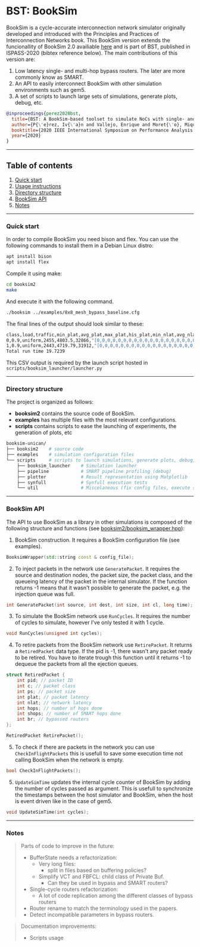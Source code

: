 # BST: BookSim

BookSim is a cycle-accurate interconnection network simulator originally
developed and introduced with the Principles and Practices of Interconnection
Networks book.
This BookSim version extends the funcionallity of BookSim 2.0 availiable
[here](https://github.com/booksim/booksim2) and is part of BST,
published in ISPASS-2020 (bibtex reference below).
The main contributions of this version are:

1. Low latency single- and multi-hop bypass routers. The later are more commonly know as SMART.
2. An API to easily interconnect BookSim with other simulation environments such as gem5.
3. A set of scripts to launch large sets of simulations, generate plots, debug, etc.

```bibtex
@inproceedings{perez2020bst,
  title={BST: A BookSim-based toolset to simulate NoCs with single- and multi-hop bypass},
  author={P{\'e}rez, Iv{\'a}n and Vallejo, Enrique and Moret{\'o}, Miquel and Beivide, Ram{\'o}n},
  booktitle={2020 IEEE International Symposium on Performance Analysis of Systems and Software (ISPASS)},
  year={2020}
}
```

---
## Table of contents
1. [Quick start](#markdown-header-quick-start)
2. [Usage instructions](#markdown-header-usage-instructions)
3. [Directory structure](#markdown-header-directory-structure)
4. [BookSim API](#markdown-header-booksim-api)
5. [Notes](#markdown-header-notes)


---

### Quick start

In order to compile BookSim you need bison and flex. 
You can use the following commands to install them in a Debian Linux distro:
```bash
apt install bison
apt install flex
```

Compile it using make:
```bash
cd booksim2
make
```

And execute it with the following command.
```bash
./booksim ../examples/8x8_mesh_bypass_baseline.cfg
```

The final lines of the output should look similar to these:
```bash
class,load,traffic,min_plat,avg_plat,max_plat,his_plat,min_nlat,avg_nlat,max_nlat,his_nlat,min_flat,avg_flat,max_flat,his_flat,min_frag,avg_frag,max_frag,min_sent_packets,avg_sent_packets,max_sent_packets,min_accepted_packets,avg_accepted_packets,max_accepted_packets,min_sent_flits,avg_sent_flits,max_sent_flits,min_accepted_flits,avg_accepted_flits,max_accepted_flits,avg_sent_packet_size,avg_accepted_packet_size,hops,his_hops,smart_hpc,his_smart_hpc,smart_hops,his_smart_hops,bypassed_flits,sal_alloc_per_flit,sag_alloc_per_flit,switch_arbiter_input_conflict,buffer_busy,buffer_conflict,buffer_full,buffer_reserved,crossbar_conflict,output_blocked,la_buffer_busy,la_buffer_conflict,la_buffer_full,la_buffer_reserved,la_crossbar_conflict,la_sa_winners_killed,la_output_blocked
0,0.9,uniform,2455,4803.5,32866,"[0,0,0,0,0,0,0,0,0,0,0,0,0,0,0,0,0,0,0,0,0,0,0,0,0,0,0,0,0,0,0,0,0,0,0,0,0,0,0,0,0,0,0,0,0,0,0,0,0,150,806,2231,3986,5389,7036,8846,11711,13555,15139,17274,17305,17442,16811,13904,13746,13509,12221,10940,9961,9345,8131,6561,5849,5267,5337,5481,5278,5254,5124,4964,5084,5113,5348,5232,3999,3649,3293,3233,3326,3238,3108,2649,2528,2218,2064,1884,1718,1779,1488,1364,1135,953,867,777,782,737,732,688,522,504,442,481,438,467,400,428,358,331,453,414,426,365,494,633,768,849,992,1019,1025,1167,1234,1180,1067,1042,982,793,821,770,809,909,958,988,954,1099,1111,1062,1042,1218,1037,1093,1009,995,963,993,1042,1050,978,896,780,789,814,890,835,761,761,846,750,722,606,612,563,581,502,497,438,447,398,321,286,322,242,215,176,165,176,189,145,138,118,99,72,70,63,31,44,59,67,38,21,23,25,28,15,13,17,22,48,27,84,28,34,45,16,48,40,32,20,32,30,13,31,30,49,34,81,38,36,32,41,49,25,27,42,38,35,51,48,32,53,39,34,49,52,39,25,20,26,36,57,19524]",7,88.3212,3281,"[148713,181778,50764,17894,8753,4945,3138,2117,1519,1018,728,681,524,394,342,320,250,247,194,180,163,118,113,87,88,79,58,56,40,30,38,37,24,19,12,19,16,4,3,12,6,6,6,1,4,7,9,1,4,3,1,2,1,2,1,1,0,0,0,0,0,0,1,0,0,1,0,0,0,0,0,0,0,0,0,0,0,0,0,0,0,0,0,0,0,0,0,0,0,0,0,0,0,0,0,0,0,0,0,0,0,0,0,0,0,0,0,0,0,0,0,0,0,0,0,0,0,0,0,0,0,0,0,0,0,0,0,0,0,0,0,0,0,0,0,0,0,0,0,0,0,0,0,0,0,0,0,0,0,0,0,0,0,0,0,0,0,0,0,0,0,0,0,0,0,0,0,0,0,0,0,0,0,0,0,0,0,0,0,0,0,0,0,0,0,0,0,0,0,0,0,0,0,0,0,0,0,0,0,0,0,0,0,0,0,0,0,0,0,0,0,0,0,0,0,0,0,0,0,0,0,0,0,0,0,0,0,0,0,0,0,0,0,0,0,0,0,0,0,0,0,0,0,0,0,0,0,0,0,0]",7,97.3664,3281,"[159461,195944,56162,20423,10477,6118,4074,2867,2189,1512,1166,1089,851,727,638,600,482,434,345,357,278,266,206,196,181,157,146,102,91,80,97,75,47,56,39,41,34,19,16,26,26,19,17,7,13,19,12,4,7,6,5,3,4,2,1,3,1,0,0,1,0,0,2,3,0,1,0,0,0,0,0,0,0,0,0,0,0,0,0,0,0,0,0,0,0,0,0,0,0,0,0,0,0,0,0,0,0,0,0,0,0,0,0,0,0,0,0,0,0,0,0,0,0,0,0,0,0,0,0,0,0,0,0,0,0,0,0,0,0,0,0,0,0,0,0,0,0,0,0,0,0,0,0,0,0,0,0,0,0,0,0,0,0,0,0,0,0,0,0,0,0,0,0,0,0,0,0,0,0,0,0,0,0,0,0,0,0,0,0,0,0,0,0,0,0,0,0,0,0,0,0,0,0,0,0,0,0,0,0,0,0,0,0,0,0,0,0,0,0,0,0,0,0,0,0,0,0,0,0,0,0,0,0,0,0,0,0,0,0,0,0,0,0,0,0,0,0,0,0,0,0,0,0,0,0,0,0,0,0,0]",0,0,0,0.02032,0.132916,0.23946,0.1297,0.132915,0.13598,0.02032,0.132916,0.23946,0.1297,0.132915,0.13598,1,1,6.01204,"[0,6565,24405,43106,55957,61916,61570,54367,44770,31834,20056,11614,5928,2566,778,140,0,0,0,0,0,0,0,0,0]",-nan,"[0,0,0,0,0,0,0,0,0,0,0,0,0,0,0,0,0,0,0,0,0,0,0,0,0]",0,"[425572,0,0,0,0,0,0,0,0,0,0,0,0,0,0,0,0,0,0,0,0,0,0,0,0]",0.686594,0,0,9.00084,0,0,0,0,4.95605,0,0,0,0,0,3.03721,0.579721,0
1,0.9,uniform,2443,4719.79,31912,"[0,0,0,0,0,0,0,0,0,0,0,0,0,0,0,0,0,0,0,0,0,0,0,0,0,0,0,0,0,0,0,0,0,0,0,0,0,0,0,0,0,0,0,0,0,0,0,0,4,51,190,360,530,701,904,1148,1432,1597,1867,1831,1918,1788,1531,1420,1404,1334,1206,1058,960,879,746,612,588,556,555,571,539,594,540,593,577,519,560,386,367,392,319,345,380,326,270,268,215,221,176,176,170,152,155,124,93,75,76,77,81,76,73,56,47,36,47,40,45,46,40,44,35,47,52,48,54,83,82,81,119,109,113,121,129,117,114,116,101,94,88,97,94,92,112,101,123,121,127,108,122,120,126,104,107,98,97,112,110,129,105,83,81,81,101,98,89,86,74,66,90,66,54,50,57,57,74,40,54,27,35,33,19,20,30,18,17,14,19,16,11,15,15,11,5,6,6,6,5,2,4,3,4,2,0,1,1,3,1,0,5,2,5,6,6,3,6,1,3,2,4,2,0,1,4,6,6,6,5,6,6,3,7,7,4,2,0,4,3,7,6,3,10,7,3,2,4,7,5,1,1,5,3,10,4,1993]",9,21.3618,70,"[44702,99,0,0,0,0,0,0,0,0,0,0,0,0,0,0,0,0,0,0,0,0,0,0,0,0,0,0,0,0,0,0,0,0,0,0,0,0,0,0,0,0,0,0,0,0,0,0,0,0,0,0,0,0,0,0,0,0,0,0,0,0,0,0,0,0,0,0,0,0,0,0,0,0,0,0,0,0,0,0,0,0,0,0,0,0,0,0,0,0,0,0,0,0,0,0,0,0,0,0,0,0,0,0,0,0,0,0,0,0,0,0,0,0,0,0,0,0,0,0,0,0,0,0,0,0,0,0,0,0,0,0,0,0,0,0,0,0,0,0,0,0,0,0,0,0,0,0,0,0,0,0,0,0,0,0,0,0,0,0,0,0,0,0,0,0,0,0,0,0,0,0,0,0,0,0,0,0,0,0,0,0,0,0,0,0,0,0,0,0,0,0,0,0,0,0,0,0,0,0,0,0,0,0,0,0,0,0,0,0,0,0,0,0,0,0,0,0,0,0,0,0,0,0,0,0,0,0,0,0,0,0,0,0,0,0,0,0,0,0,0,0,0,0,0,0,0,0,0,0]",5,16.944,66,"[246118,179,0,0,0,0,0,0,0,0,0,0,0,0,0,0,0,0,0,0,0,0,0,0,0,0,0,0,0,0,0,0,0,0,0,0,0,0,0,0,0,0,0,0,0,0,0,0,0,0,0,0,0,0,0,0,0,0,0,0,0,0,0,0,0,0,0,0,0,0,0,0,0,0,0,0,0,0,0,0,0,0,0,0,0,0,0,0,0,0,0,0,0,0,0,0,0,0,0,0,0,0,0,0,0,0,0,0,0,0,0,0,0,0,0,0,0,0,0,0,0,0,0,0,0,0,0,0,0,0,0,0,0,0,0,0,0,0,0,0,0,0,0,0,0,0,0,0,0,0,0,0,0,0,0,0,0,0,0,0,0,0,0,0,0,0,0,0,0,0,0,0,0,0,0,0,0,0,0,0,0,0,0,0,0,0,0,0,0,0,0,0,0,0,0,0,0,0,0,0,0,0,0,0,0,0,0,0,0,0,0,0,0,0,0,0,0,0,0,0,0,0,0,0,0,0,0,0,0,0,0,0,0,0,0,0,0,0,0,0,0,0,0,0,0,0,0,0,0,0]",0,0.8744,30,0.0023,0.0140172,0.02554,0.01284,0.0140138,0.0156,0.0115,0.0700822,0.1277,0.0642,0.0700694,0.078,4.99973,5.00004,5.99411,"[0,705,2585,4603,5849,6612,6496,5768,4534,3352,2118,1213,584,280,91,11,0,0,0,0,0,0,0,0,0]",-nan,"[0,0,0,0,0,0,0,0,0,0,0,0,0,0,0,0,0,0,0,0,0,0,0,0,0]",0,"[44801,0,0,0,0,0,0,0,0,0,0,0,0,0,0,0,0,0,0,0,0,0,0,0,0]",0.900617,0,0,0.239091,0,0,0,0,0.0439456,0,0,0,0,0,0.0249541,0.399133,0
Total run time 19.7239
```
This CSV output is required by the launch script hosted in `scripts/booksim_launcher/launcher.py`

---
### Directory structure

The project is organized as follows:

- **booksim2** contains the source code of BookSim.
- **examples** has multiple files with the most relevant configurations.
- **scripts** contains scripts to ease the launching of experiments,
the generation of plots, etc
```bash
booksim-unican/
├── booksim2    # source code
├── examples    # simulation configuration files
└── scripts     # scripts to launch simulations, generate plots, debug, etc
    ├── booksim_launcher    # Simulation launcher
    ├── pipeline            # SMART pipeline profiling (debug)
    ├── plotter             # Result representation using Matplotlib
    ├── synfull             # Synfull execution tests
    └── util                # Miscelaneous (fix config files, execute sims...)
```

---
### BookSim API

The API to use BookSim as a library in other simulations is composed of the
following structure and functions (see [booksim2/booksim_wrapper.hpp](booksim2/booksim_wrapper.hpp)):

1) BookSim construction. It requires a BookSim configuration file
(see examples).

```C++
BooksimWrapper(std::string const & config_file);
```

2) To inject packets in the network use ```GeneratePacket```. It requires the
source and destination nodes, the packet size, the packet class, and the
queueing latency of the packet in the internal simulator. If the function
returns -1 means that it wasn't possible to generate the packet, e.g. the
injection queue was full.

```C++
int GeneratePacket(int source, int dest, int size, int cl, long time);
```

3) To simulate the BookSim network use ```RunCycles```. It requires the number
of cycles to simulate, however I've only tested it with 1 cycle.

```C++
void RunCycles(unsigned int cycles);
```

4) To retire packets from the BookSim network use ```RetirePacket```. It
returns a ```RetiredPacket``` data type. If the pid is -1, there wasn't any
packet ready to be retired.  You have to iterate trough this function until it
returns -1 to dequeue the packets from all the ejection queues.

```C++
struct RetiredPacket {
    int pid; // packet ID
    int c; // packet class
    int ps; // packet size
    int plat; // packet latency
    int nlat; // network latency
    int hops; // number of hops done
    int shops; // number of SMART hops done
    int br; // bypassed routers
};

RetiredPacket RetirePacket();
```

5) To check if there are packets in the network you can use
```CheckInFlightPackets``` this is usefull to save some execution time not
calling BookSim when the network is empty.

```C++
bool CheckInFlightPackets();
```
5) ``UpdateSimTime`` updates the internal cycle counter of BookSim by adding
the number of cycles passed as argument. This is usefull to synchronize the
timestamps between the host simulator and BookSim, when the host is event
driven like in the case of gem5.

```C++
void UpdateSimTime(int cycles);
```

---
### Notes

> Parts of code to improve in the future:
>
>   - BufferState needs a refactorization:
>       - Very long files:
>           - split in files based on buffering policies?
>       - Simplify VCT and FBFCL: child class of Private Buf.
>           - Can they be used in bypass and SMART routers?
>   - Single-cycle routers refactorization:
>       - A lot of code replication among the different classes of bypass
>         routers
>   - Router rename to match the terminology used in the papers.
>   - Detect incompatible parameters in bypass routers.

> Documentation improvements:
>   - Scripts usage

